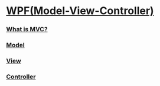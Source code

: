 # [WPF(Model-View-Controller)](https://msdn.microsoft.com/en-us/library/ff649643.aspx)

### [What is MVC?](https://www.tutorialspoint.com/mvc_framework/mvc_framework_introduction.htm)

### [Model]()
### [View]()
### [Controller](https://channel9.msdn.com/Blogs/ASP-NET-Site-Videos/creating-nerddinnercom-with-microsoft-aspnet-model-view-controller-mvc)


